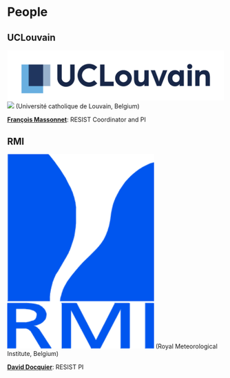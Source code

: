 # People

## UCLouvain
![UCLouvain](/docs/assets/logo_UCLouvain_format_jpg_RVB.jpg)
<img src="https://github.com/resist-impuls/resist-impuls.github.io/docs/assets/logo_UCLouvain_format_jpg_RVB.jpg" width="48">
(Université catholique de Louvain, Belgium)

[**François Massonnet**](https://www.elic.ucl.ac.be/modx/index.php?id=73): RESIST Coordinator and PI

## RMI
![RMI](/docs/assets/logo_rmicolor.png)
(Royal Meteorological Institute, Belgium)

[**David Docquier**](https://sites.google.com/view/daviddocquier): RESIST PI

